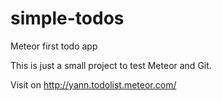 # simple-todos
Meteor first todo app

This is just a small project to test Meteor and Git.

Visit on http://yann.todolist.meteor.com/
